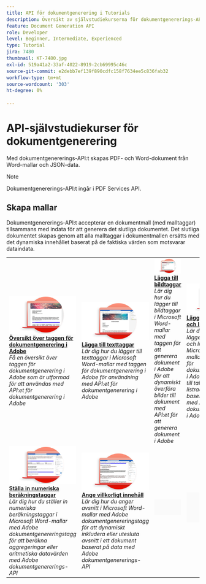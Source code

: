```yaml
---
title: API för dokumentgenerering i Tutorials
description: Översikt av självstudiekurserna för dokumentgenererings-API
feature: Document Generation API
role: Developer
level: Beginner, Intermediate, Experienced
type: Tutorial
jira: 7480
thumbnail: KT-7480.jpg
exl-id: 519a41a2-33af-4022-8919-2cb69995c46c
source-git-commit: e2debb7ef139f890cdfc158f7634ee5c836fab32
workflow-type: tm+mt
source-wordcount: '303'
ht-degree: 0%

---
```



# API-självstudiekurser för dokumentgenerering

Med dokumentgenererings-API:t skapas PDF- och Word-dokument från Word-mallar och JSON-data.

>[!NOTE]
>
>Dokumentgenererings-API:t ingår i PDF Services API.

## Skapa mallar

Dokumentgenererings-API:t accepterar en dokumentmall (med malltaggar) tillsammans med indata för att generera det slutliga dokumentet. Det slutliga dokumentet skapas genom att alla malltaggar i dokumentmallen ersätts med det dynamiska innehållet baserat på de faktiska värden som motsvarar dataindata.

<table style="table-layout:fixed">
<tr>
 <td>
   <a href="taggeroverview.md">
      <img alt="Översikt över taggen för dokumentgenerering i Adobe" src="assets/Taggeroverview_thumb.png" />
   </a>
    <div>
   <a href="taggeroverview.md"><strong>Översikt över taggen för dokumentgenerering i Adobe</strong></a>
    </div>
    <em>Få en översikt över taggen för dokumentgenerering i Adobe som är utformad för att användas med API:et för dokumentgenerering i Adobe</em>
    <br>
  </td>
  <td>
   <a href="taggeraddtexttags.md">
      <img alt="Lägga till texttaggar" src="assets/Taggertexttags_thumb.png" />
   </a>
    <div>
   <a href="taggeraddtexttags.md"><strong>Lägga till texttaggar</strong></a>
    </div>
    <em>Lär dig hur du lägger till texttaggar i Microsoft Word-mallar med taggen för dokumentgenerering i Adobe för användning med API:et för dokumentgenerering i Adobe</em>
    <br>
  </td>
  <td>
   <a href="taggeraddimagetags.md">
      <img alt="Lägga till bildtaggar" src="assets/Taggerimagetags_thumb.png" />
   </a>
    <div>
   <a href="taggeraddimagetags.md"><strong>Lägga till bildtaggar</strong></a>
    </div>
    <em>Lär dig hur du lägger till bildtaggar i Microsoft Word-mallar med taggen för att generera dokument i Adobe för att dynamiskt överföra bilder till dokument med API:et för att generera dokument i Adobe</em>
    <br>
  </td>
  <td>
   <a href="taggertables.md">
      <img alt="Lägga till tabeller och listtaggar" src="assets/Taggertables_thumb.png" />
   </a>
    <div>
   <a href="taggertables.md"><strong>Lägga till tabeller och listtaggar</strong></a>
    </div>
    <em>Lär dig hur du lägger till register och listtaggar i Microsoft Word-mallar med taggen för dokumentgenerering i Adobe för att lägga till tabell- eller listrader dynamiskt baserat på data med API:et för dokumentgenerering i Adobe</em>
    <br>
  </td>
</tr>
<tr>
  <td>
   <a href="taggercalculations.md">
      <img alt="Ställa in numeriska beräkningstaggar" src="assets/Taggercalculations_thumb.png" />
   </a>
    <div>
   <a href="taggercalculations.md"><strong>Ställa in numeriska beräkningstaggar</strong></a>
    </div>
    <em>Lär dig hur du ställer in numeriska beräkningstaggar i Microsoft Word-mallar med Adobe dokumentgenereringstagg för att beräkna aggregeringar eller aritmetiska datavärden med Adobe dokumentgenererings-API</em>
    <br>
  </td>
  <td>
   <a href="taggerconditional.md">
      <img alt="Ange villkorligt innehåll" src="assets/Taggerconditional_thumb.png" />
   </a>
    <div>
   <a href="taggerconditional.md"><strong>Ange villkorligt innehåll</strong></a>
    </div>
    <em>Lär dig hur du anger avsnitt i Microsoft Word-mallar med Adobe dokumentgenereringstagg för att dynamiskt inkludera eller utesluta avsnitt i ett dokument baserat på data med Adobe dokumentgenererings-API</em>
    <br>
  </td>
  <td>
    <img alt="Avgränsare" src="../assets/GrayBanner_Placeholder.png" />
    <div>
    <br>
  </td>
   <td>
    <img alt="Avgränsare" src="../assets/GrayBanner_Placeholder.png" />
    <div>
    <br>
  </td>
</tr>
</table>
